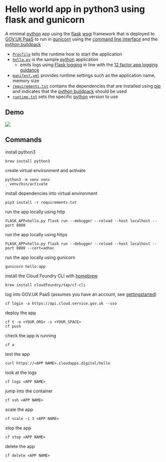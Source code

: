 # Hello world app in python3 using flask and gunicorn 

A minimal [python] app using the [flask] [wsgi] framework that is deployed to [GOV.UK PaaS] to run in [gunicorn] using the [command line interface] and the [python buildpack]

- [`Procfile`](Procfile) tells the runtime how to start the application 
- [`hello.py`](hello.py) is the sample [python] application
  - emits logs using [Flask logging](https://flask.palletsprojects.com/en/1.1.x/logging/) in line with the [12 factor app logging guidance](https://12factor.net/logs)
- [`manifest.yml`](manifest.yml) provides runtime settings such as the application name, memory size 
- [`requirements.txt`](requirements.txt) contains the dependencies that are installed using [pip] and indicates that the [python buildpack] should be used
- [`runtime.txt`](runtime.txt) sets the specific [python] version to use

## Demo

[![](python-flask.gif)](https://asciinema.org/a/383080?speed=4&size=medium&autoplay=1)

## Commands

install python3
```
brew install python3
```

create virtual environment and activate
```
python3 -m venv venv
. venv/bin/activate
```

install dependencies into virtual environment 
```
pip3 install -r requirements.txt
```

run the app locally using http
```
FLASK_APP=hello.py flask run --debugger --reload --host localhost --port 8080
```

run the app locally using https
```
FLASK_APP=hello.py flask run --debugger --reload --host localhost --port 8080 --cert=adhoc
```

run the app locally using gunicorn
```
gunicorn hello:app
```

install the Cloud Foundry CLI with [homebrew]

```
brew install cloudfoundry/tap/cf-cli
```

log into GOV.UK PaaS (assumes you have an account, see [gettingstarted])

```
cf login -a https://api.cloud.service.gov.uk --sso
```

deploy the app
```
cf t -o <YOUR_ORG> -s <YOUR_SPACE>
cf push
```

check the app is running
```
cf a
```

test the app
```
curl https://<APP NAME>.cloudapps.digital/hello
```

look at the logs
```
cf logs <APP NAME>
```

jump into the container

```
cf ssh <APP NAME>
```

scale the app
```
cf scale -i 3 <APP NAME>
```

stop the app
```
cf stop <APP NAME>
```

delete the app
```
cf delete <APP NAME>
```

[command line interface]: https://docs.cloud.service.gov.uk/get_started.html#set-up-the-cloud-foundry-command-line
[flask]:https://palletsprojects.com/p/flask/
[gettingstarted]: https://www.cloud.service.gov.uk/get-started/
[gunicorn]: https://gunicorn.org/
[homebrew]: https://brew.sh
[pip]: https://pip.pypa.io/en/stable/
[python]: https://docs.python.org/3/
[python buildpack]: https://docs.cloudfoundry.org/buildpacks/python/index.html
[wsgi]: https://wsgi.readthedocs.io/en/latest/
[GOV.UK PaaS]: https://docs.cloud.service.gov.uk

